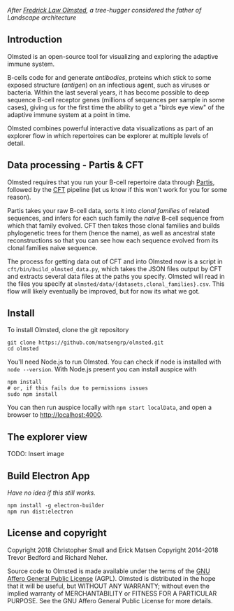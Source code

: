 
*After [Fredrick Law Olmsted](https://en.wikipedia.org/wiki/Frederick_Law_Olmsted), a tree-hugger considered the father of Landscape architecture*


## Introduction

Olmsted is an open-source tool for visualizing and exploring the adaptive immune system.

B-cells code for and generate _antibodies_, proteins which stick to some exposed structure (_antigen_) on an infectious agent, such as viruses or bacteria.
Within the last several years, it has become possible to deep sequence B-cell receptor genes (millions of sequences per sample in some cases), giving us for the first time the ability to get a "birds eye view" of the adaptive immune system at a point in time.

Olmsted combines powerful interactive data visualizations as part of an explorer flow in which repertoires can be explorer at multiple levels of detail.


## Data processing - Partis & CFT

Olmsted requires that you run your B-cell repertoire data through [Partis](https://github.com/psathyrella/partis), followed by the [CFT](https://github.com/matsengrp/cft) pipeline (let us know if this won't work for you for some reason).

Partis takes your raw B-cell data, sorts it into _clonal families_ of related sequences, and infers for each such family the _naive_ B-cell sequence from which that family evolved.
CFT then takes those clonal families and builds phylogenetic trees for them (hence the name), as well as ancestral state reconstructions so that you can see how each sequence evolved from its clonal families naive sequence.

The process for getting data out of CFT and into Olmsted now is a script in `cft/bin/build_olmsted_data.py`, which takes the JSON files output by CFT and extracts several data files at the paths you specify.
Olmsted will read in the files you specify at `olmsted/data/{datasets,clonal_families}.csv`.
This flow will likely eventually be improved, but for now its what we got.


## Install

To install Olmsted, clone the git repository

```
git clone https://github.com/matsengrp/olmsted.git
cd olmsted
```

You'll need Node.js to run Olmsted.
You can check if node is installed with `node --version`.
With Node.js present you can install auspice with

```
npm install
# or, if this fails due to permissions issues
sudo npm install
```

You can then run auspice locally with `npm start localData`, and open a browser to [http://localhost:4000](http://localhost:4000/).


## The explorer view

TODO: Insert image


## Build Electron App

_Have no idea if this still works._

```
npm install -g electron-builder
npm run dist:electron
```

## License and copyright

Copyright 2018 Christopher Small and Erick Matsen
Copyright 2014-2018 Trevor Bedford and Richard Neher.

Source code to Olmsted is made available under the terms of the [GNU Affero General Public License](LICENSE.txt) (AGPL). Olmsted is distributed in the hope that it will be useful, but WITHOUT ANY WARRANTY; without even the implied warranty of MERCHANTABILITY or FITNESS FOR A PARTICULAR PURPOSE.  See the GNU Affero General Public License for more details.


